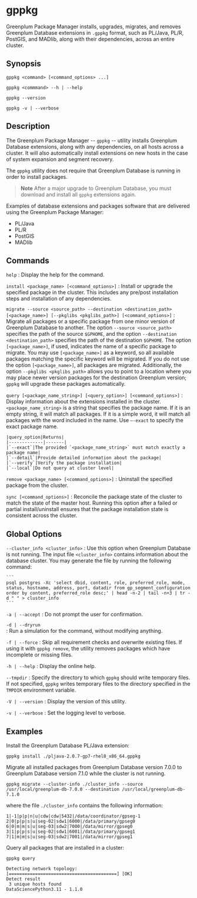 # gppkg 

Greenplum Package Manager installs, upgrades, migrates, and removes Greenplum Database extensions in `.gppkg` format, such as PL/Java, PL/R, PostGIS, and MADlib, along with their dependencies, across an entire cluster.

## <a id="synopsis"></a>Synopsis 

```
gppkg <command> [<command_options> ...] 

gppkg <commmand> --h | --help

gppkg --version

gppkg -v | --verbose
```

## <a id="description"></a>Description 

The Greenplum Package Manager -- `gppkg` -- utility installs Greenplum Database extensions, along with any dependencies, on all hosts across a cluster. It will also automatically install extensions on new hosts in the case of system expansion and segment recovery.

The `gppkg` utility does not require that Greenplum Database is running in order to install packages.

> **Note** After a major upgrade to Greenplum Database, you must download and install all `gppkg` extensions again.

Examples of database extensions and packages software that are delivered using the Greenplum Package Manager:

-   PL/Java
-   PL/R
-   PostGIS
-   MADlib

## <a id="commands"></a>Commands

`help` 
:   Display the help for the command.

`install <package_name> [<command_options>]`
:   Install or upgrade the specified package in the cluster. This includes any pre/post installation steps and installation of any dependencies.

`migrate --source <source_path> --destination <destination_path> [<package_name>] [--pkglibs <pkglibs_path>] [<command_options>]`
:   Migrate all packages or a specific package from one minor version of Greenplum Database to another. The option `--source <source_path>` specifies the path of the source `$GPHOME`, and the option `--destination <destination_path>` specifies the path of the destination `$GPHOME`. The option `[<package_name>]`, if used, indicates the name of a specific package to migrate. You may use `[<package_name>]` as a keyword, so all available packages matching the specific keyword will be migrated. If you do not use the option `[<package_name>]`, all packages are migrated. Additionally, the option `--pkglibs <pkglibs_path>` allows you to point to a location where you may place newer version packages for the destination Greenplum version; `gppkg` will upgrade these packages automatically. 

`query [<package_name_string>] [<query_option>] [<command_options>]`
:   Display information about the extensions installed in the cluster. `<package_name_string>` is a string that specifies the package name. If it is an empty string, it will match all packages. If it is a simple word, it will match all packages with the word included in the name. Use `–-exact` to specify the exact package name.

    |query_option|Returns|
    |-------------|-------|
    |`--exact`|The provided `<package_name_string>` must match exactly a package name|
    |`--detail`|Provide detailed information about the package|
    |`--verify`|Verify the package installation|
    |`--local`|Do not query at cluster level|

`remove <package_name> [<command_options>]`
:    Uninstall the specified package from the cluster. 

`sync [<command_options>]`
:    Reconcile the package state of the cluster to match the state of the master host. Running this option after a failed or partial install/uninstall ensures that the package installation state is consistent across the cluster.

## <a id="options"></a>Global Options 

`--cluster_info <cluster_info>`
:   Use this option when Greenplum Database is not running. The input file `<cluster_info>` contains information about the database cluster. You may generate the file by running the following command:

    ```
    psql postgres -Xc 'select dbid, content, role, preferred_role, mode, status, hostname, address, port, datadir from gp_segment_configuration order by content, preferred_role desc;' | head -n-2 | tail -n+3 | tr -d " " > cluster_info
    ```

`-a | --accept` 
:   Do not prompt the user for confirmation.

`-d | --dryrun`     
:   Run a simulation for the command, without modifying anything.

`-f | --force`
:   Skip all requirement checks and overwrite existing files. If using it with `gppkg remove`, the utility removes packages which have incomplete or missing files.

`-h | --help`
:   Display the online help.

`--tmpdir`
:   Specify the directory to which `gppkg` should write temporary files. If not specified, `gppkg` writes temporary files to the directory specified in the `TMPDIR` environment variable.

`-V | --version`
:   Display the version of this utility.

`-v | --verbose`
:   Set the logging level to verbose.

## <a id="examples"></a>Examples

Install the Greenplum Database PL/Java extension:

```
gppkg install ./pljava-2.0.7-gp7-rhel8_x86_64.gppkg
```

Migrate all installed packages from Greenplum Database version 7.0.0 to Greenplum Database version 7.1.0 while the cluster is not running.

```
gppkg migrate --cluster-info ./cluster_info --source /usr/local/greenplum-db-7.0.0 --destination /usr/local/greenplum-db-7.1.0
```

where the file `./cluster_info` contains the following information:

```
1|-1|p|p|n|u|cdw|cdw|5432|/data/coordinator/gpseg-1
2|0|p|p|s|u|seg-02|sdw1|6000|/data/primary/gpseg0
6|0|m|m|s|u|seg-03|sdw2|7000|/data/mirror/gpseg0
3|1|p|p|s|u|seg-02|sdw1|6001|/data/primary/gpseg1
7|1|m|m|s|u|seg-03|sdw2|7001|/data/mirror/gpseg1
```

Query all packages that are installed in a cluster:

```
gppkg query 

Detecting network topology:    [=========================================] [OK] 
Detect result 
 3 unique hosts found 
DataSciencePython3.11 - 1.1.0 
```

